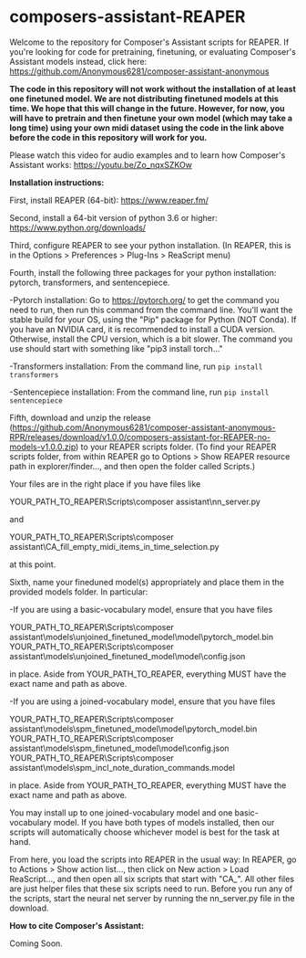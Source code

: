 # composers-assistant-REAPER
Welcome to the repository for Composer's Assistant scripts for REAPER. If you're looking for code for pretraining, finetuning, or evaluating Composer's Assistant models instead, click here: https://github.com/Anonymous6281/composer-assistant-anonymous

**The code in this repository will not work without the installation of at least one finetuned model. We are not distributing finetuned models at this time. We hope that this will change in the future. However, for now, you will have to pretrain and then finetune your own model (which may take a long time) using your own midi dataset using the code in the link above before the code in this repository will work for you.**

Please watch this video for audio examples and to learn how Composer's Assistant works: https://youtu.be/Zo_nqxSZKOw

**Installation instructions:**

First, install REAPER (64-bit): https://www.reaper.fm/

Second, install a 64-bit version of python 3.6 or higher: https://www.python.org/downloads/

Third, configure REAPER to see your python installation. (In REAPER, this is in the Options > Preferences > Plug-Ins > ReaScript menu)

Fourth, install the following three packages for your python installation: pytorch, transformers, and sentencepiece.

-Pytorch installation: Go to https://pytorch.org/ to get the command you need to run, then run this command from the command line. You'll want the stable build for your OS, using the "Pip" package for Python (NOT Conda). If you have an NVIDIA card, it is recommended to install a CUDA version. Otherwise, install the CPU version, which is a bit slower. The command you use should start with something like "pip3 install torch..."

-Transformers installation: From the command line, run ``pip install transformers``

-Sentencepiece installation: From the command line, run ``pip install sentencepiece``

Fifth, download and unzip the release (https://github.com/Anonymous6281/composer-assistant-anonymous-RPR/releases/download/v1.0.0/composers-assistant-for-REAPER-no-models-v1.0.0.zip) to your REAPER scripts folder. (To find your REAPER scripts folder, from within REAPER go to Options > Show REAPER resource path in explorer/finder..., and then open the folder called Scripts.) 

Your files are in the right place if you have files like

YOUR_PATH_TO_REAPER\Scripts\composer assistant\nn_server.py

and

YOUR_PATH_TO_REAPER\Scripts\composer assistant\CA_fill_empty_midi_items_in_time_selection.py

at this point.

Sixth, name your fineduned model(s) appropriately and place them in the provided models folder. In particular:

-If you are using a basic-vocabulary model, ensure that you have files 

YOUR_PATH_TO_REAPER\Scripts\composer assistant\models\unjoined_finetuned_model\model\pytorch_model.bin
YOUR_PATH_TO_REAPER\Scripts\composer assistant\models\unjoined_finetuned_model\model\config.json

in place. Aside from YOUR_PATH_TO_REAPER, everything MUST have the exact name and path as above.

-If you are using a joined-vocabulary model, ensure that you have files

YOUR_PATH_TO_REAPER\Scripts\composer assistant\models\spm_finetuned_model\model\pytorch_model.bin
YOUR_PATH_TO_REAPER\Scripts\composer assistant\models\spm_finetuned_model\model\config.json
YOUR_PATH_TO_REAPER\Scripts\composer assistant\models\spm_incl_note_duration_commands.model

in place. Aside from YOUR_PATH_TO_REAPER, everything MUST have the exact name and path as above.

You may install up to one joined-vocabulary model and one basic-vocabulary model. If you have both types of models installed, then our scripts will automatically choose whichever model is best for the task at hand.

From here, you load the scripts into REAPER in the usual way: In REAPER, go to Actions > Show action list..., then click on New action > Load ReaScript..., and then open all six scripts that start with "CA_". All other files are just helper files that these six scripts need to run. Before you run any of the scripts, start the neural net server by running the nn_server.py file in the download.

**How to cite Composer's Assistant:**

Coming Soon.
